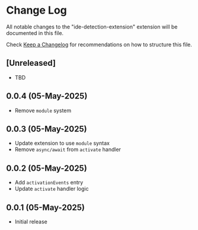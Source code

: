 # Change Log

All notable changes to the "ide-detection-extension" extension will be documented in this file.

Check [Keep a Changelog](http://keepachangelog.com/) for recommendations on how to structure this file.

## [Unreleased]

- TBD 

## 0.0.4 (05-May-2025) 

- Remove `module` system 

## 0.0.3 (05-May-2025) 

- Update extension to use `module` syntax 
- Remove `async/await` from `activate` handler 

## 0.0.2 (05-May-2025) 

- Add `activationEvents` entry 
- Update `activate` handler logic 

## 0.0.1 (05-May-2025) 

- Initial release 


